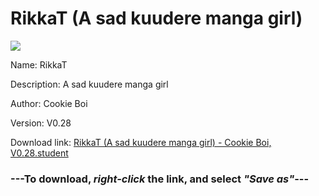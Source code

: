 # RikkaT (A sad kuudere manga girl)

<img src = "https://raw.githubusercontent.com/Arbiter1223/Koukou-Gurashi-Custom-Students/master/Students/Files/RikkaT%20(A%20sad%20kuudere%20manga%20girl).png">

Name: RikkaT

Description: A sad kuudere manga girl

Author: Cookie Boi

Version: V0.28

Download link: <a href="https://raw.githubusercontent.com/Arbiter1223/Koukou-Gurashi-Custom-Students/master/Students/Files/RikkaT%20(A%20sad%20kuudere%20manga%20girl)%20-%20Cookie%20Boi%2C%20V0.28.student">RikkaT (A sad kuudere manga girl) - Cookie Boi, V0.28.student</a>

### ---**To download, _right-click_ the link, and select _"Save as"_**---

